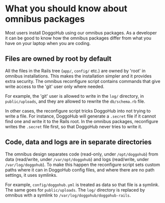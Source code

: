 # What you should know about omnibus packages

Most users install DoggoHub using our omnibus packages. As a developer it can be
good to know how the omnibus packages differ from what you have on your laptop
when you are coding.

## Files are owned by root by default

All the files in the Rails tree (`app/`, `config/` etc.) are owned by 'root' in
omnibus installations. This makes the installation simpler and it provides
extra security. The omnibus reconfigure script contains commands that give
write access to the 'git' user only where needed.

For example, the 'git' user is allowed to write in the `log/` directory, in
`public/uploads`, and they are allowed to rewrite the `db/schema.rb` file.

In other cases, the reconfigure script tricks DoggoHub into not trying to write a
file. For instance, DoggoHub will generate a `.secret` file if it cannot find one
and write it to the Rails root. In the omnibus packages, reconfigure writes the
`.secret` file first, so that DoggoHub never tries to write it.

## Code, data and logs are in separate directories

The omnibus design separates code (read-only, under `/opt/doggohub`) from data
(read/write, under `/var/opt/doggohub`) and logs (read/write, under
`/var/log/doggohub`). To make this happen the reconfigure script sets custom
paths where it can in DoggoHub config files, and where there are no path
settings, it uses symlinks.

For example, `config/doggohub.yml` is treated as data so that file is a symlink.
The same goes for `public/uploads`. The `log/` directory is replaced by omnibus
with a symlink to `/var/log/doggohub/doggohub-rails`.
